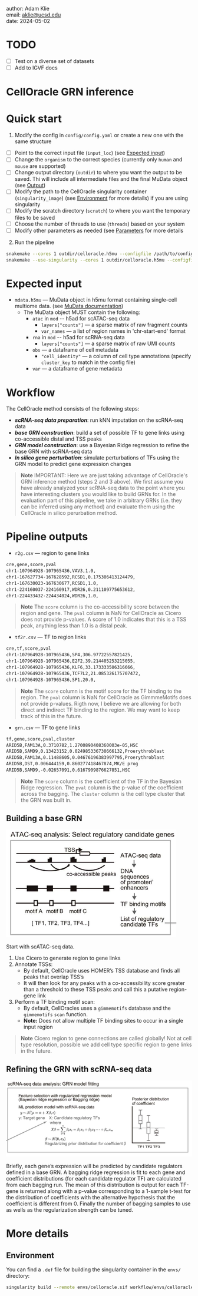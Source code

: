 author: Adam Klie <br>
email: aklie@ucsd.edu <br>
date: 2024-05-02

# TODO
- [ ] Test on a diverse set of datasets
- [ ] Add to IGVF docs

# CellOracle GRN inference

# Quick start
1. Modify the config in `config/config.yaml` or create a new one with the same structure
- [ ] Point to the correct input file (`input_loc`) (see [Expected input](#expected-input))
- [ ] Change the `organism` to the correct species (currently only `human` and `mouse` are supported)
- [ ] Change output directory (`outdir`) to where you want the output to be saved. Thi will include all intermediate files and the final MuData object (see [Output](#output))
- [ ] Modify the path to the CellOracle singularity container (`singularity_image`) (see [Environment](#environment) for more details) if you are using singularity
- [ ] Modify the scratch directory (`scratch`) to where you want the temporary files to be saved
- [ ] Choose the number of threads to use (`threads`) based on your system
- [ ] Modify other parameters as needed (see [Parameters](#parameters) for more details

2. Run the pipeline
```bash
snakemake --cores 1 outdir/celloracle.h5mu --configfile /path/to/config.yaml
snakemake --use-singularity --cores 1 outdir/celloracle.h5mu --configfile /path/to/config.yaml # Use singularity container
```

# Expected input
* `mdata.h5mu` — MuData object in h5mu format containing single-cell multiome data. (see [MuData documentation](https://mudata.readthedocs.io/en/latest/))
    * The MuData object MUST contain the following:
        * `atac` in `mod` -- h5ad for scATAC-seq data
            * `layers["counts"]` — a sparse matrix of raw fragment counts
            * `var_names` — a list of region names in 'chr-start-end' format
        * `rna` in `mod` -- h5ad for scRNA-seq data
            * `layers["counts"]` — a sparse matrix of raw UMI counts
        * `obs` — a dataframe of cell metadata
            * `"cell_identity"` — a column of cell type annotations (specify `cluster_key` to match in the config file)
        * `var` — a dataframe of gene metadata

# Workflow
The CellOracle method consists of the following steps:
- ***scRNA-seq data preparation***: run kNN imputation on the scRNA-seq data
- ***base GRN construction***: build a set of possible TF to gene links using co-accessible distal and TSS peaks
- ***GRN model construction***: use a Bayesian Ridge regression to refine the base GRN with scRNA-seq data
- ***In silico gene perturbation***: simulate perturbations of TFs using the GRN model to predict gene expression changes

> **Note**
> IMPORTANT: Here we are just taking advantage of CellOracle's GRN inference method (steps 2 and 3 above). We first assume you have already analyzed your scRNA-seq data to the point where you have interesting clusters you would like to build GRNs for. In the evaluation part of this pipeline, we take in arbitrary GRNs (i.e. they can be inferred using any method) and evaluate them using the CellOracle in silico perurbation method.

# Pipeline outputs
* `r2g.csv` — region to gene links
```bash
cre,gene,score,pval
chr1-107964928-107965436,VAV3,1.0,
chr1-167627734-167628592,RCSD1,0.175306413124479,
chr1-167630023-167630677,RCSD1,1.0,
chr1-224160037-224160917,WDR26,0.211109775653612,
chr1-224433432-224434024,WDR26,1.0,
```
> **Note**
> The `score` column is the co-accessibility score between the region and gene. The `pval` column is NaN for CellOracle as Cicero does not provide p-values. A score of 1.0 indicates that this is a TSS peak, anything less than 1.0 is a distal peak.

* `tf2r.csv` — TF to region links
```bash
cre,tf,score,pval
chr1-107964928-107965436,SP4,306.97722557821425,
chr1-107964928-107965436,E2F2,39.214405253215055,
chr1-107964928-107965436,KLF6,33.173333506316666,
chr1-107964928-107965436,TCF7L2,21.085326175707472,
chr1-107964928-107965436,SP1,20.0,
```
> **Note**
> The `score` column is the motif score for the TF binding to the region. The `pval` column is NaN for CellOracle as GimmmeMotifs does not provide p-values. Rigth now, I believe we are allowing for both direct and indirect TF binding to the region. We may want to keep track of this in the future.

* `grn.csv` — TF to gene links
```bash
tf,gene,score,pval,cluster
ARID5B,FAM13A,0.3710782,1.2700890408360003e-05,HSC
ARID5B,SAMD9,0.13423152,0.024985336730666132,Proerythroblast
ARID5B,FAM13A,0.11488605,0.04676196383997795,Proerythroblast
ARID5B,DST,0.006444159,0.860277418467874,MK/E prog
ARID5B,SAMD9,-0.02657091,0.6167909876627851,HSC
```
> **Note**
> The `score` column is the coefficient of the TF in the Bayesian Ridge regression. The `pval` column is the p-value of the coefficient across the bagging. The `cluster` column is the cell type cluster that the GRN was built in.

## Building a base GRN
![Alt text](static/base_grn.png)

Start with scATAC-seq data.

1. Use Cicero to generate region to gene links
2. Annotate TSSs:
    - By default, CellOracle uses HOMER’s TSS database and finds all peaks that overlap TSS’s
    - It will then look for any peaks with a co-accessibility score greater than a threshold to these TSS peaks and call this a putative region-gene link
3. Perform a TF binding motif scan:
    - By default, CellOracles uses a `gimmemotifs` database and the `gimmemotifs` `scan` function.
    - **Note:** Does not allow multiple TF binding sites to occur in a single input region

> **Note**
> Cicero region to gene connections are called globally! Not at cell type resolution, possible we add cell type specific region to gene links in the future.

## Refining the GRN with scRNA-seq data
![Alt text](static/grn.png)

Briefly, each gene’s expression will be predicted by candidate regulators defined in a base GRN. A bagging ridge regression is fit to each gene and coefficient distributions (for each candidate regulator TF) are calculated from each bagging run. The mean of this distribution is output for each TF-gene is returned along with a p-value corresponding to a 1-sample t-test for the distribution of coefficients with the alternative hypothesis that the coefficient is different from 0. Finally the number of bagging samples to use as wells as the regularization strength can be tuned.

# More details

## Environment
You can find a `.def` file for building the singularity container in the `envs/` directory:
```bash
singularity build --remote envs/celloracle.sif workflow/envs/celloracle.def 
```